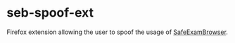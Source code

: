 # seb-spoof-ext

Firefox extension allowing the user to spoof the usage of [SafeExamBrowser](https://safeexambrowser.org/news_en.html).


